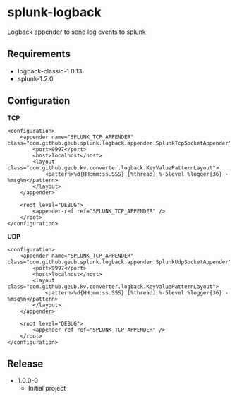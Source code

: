 splunk-logback
==============

Logback appender to send log events to splunk

Requirements
------------

* logback-classic-1.0.13
* splunk-1.2.0

Configuration
-------------

**TCP**

    <configuration>
        <appender name="SPLUNK_TCP_APPENDER" class="com.github.geub.splunk.logback.appender.SplunkTcpSocketAppender">
            <port>9997</port>
    	    <host>localhost</host>
    	    <layout class="com.github.geub.kv.converter.logback.KeyValuePatternLayout">
                <pattern>%d{HH:mm:ss.SSS} [%thread] %-5level %logger{36} - %msg%n</pattern>
            </layout>
        </appender>
        
        <root level="DEBUG">
            <appender-ref ref="SPLUNK_TCP_APPENDER" />
        </root>
    </configuration>
    
**UDP**

    <configuration>
        <appender name="SPLUNK_TCP_APPENDER" class="com.github.geub.splunk.logback.appender.SplunkUdpSocketAppender">
            <port>9997</port>
    	    <host>localhost</host>
    	    <layout class="com.github.geub.kv.converter.logback.KeyValuePatternLayout">
                <pattern>%d{HH:mm:ss.SSS} [%thread] %-5level %logger{36} - %msg%n</pattern>
            </layout>
        </appender>
        
        <root level="DEBUG">
            <appender-ref ref="SPLUNK_TCP_APPENDER" />
        </root>
    </configuration>

Release
-------

* 1.0.0-0
    - Initial project